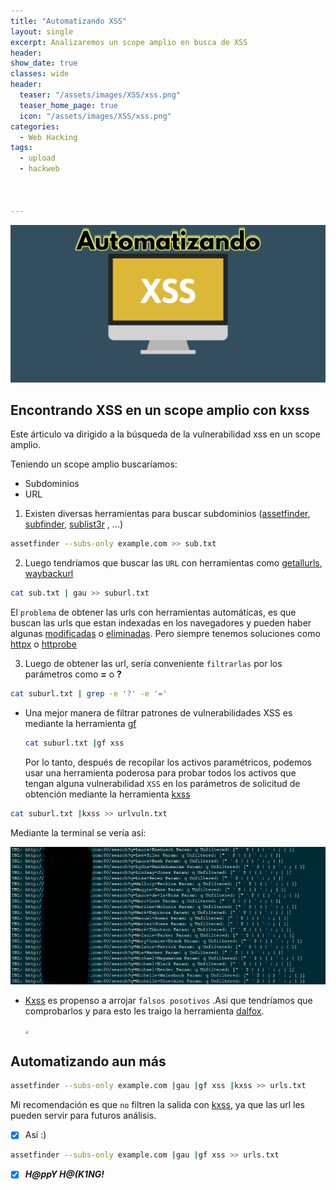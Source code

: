 ```yaml
---
title: "Automatizando XSS"
layout: single
excerpt: Analizaremos un scope amplio en busca de XSS
header:
show_date: true
classes: wide
header:
  teaser: "/assets/images/XSS/xss.png"
  teaser_home_page: true
  icon: "/assets/images/XSS/xss.png"
categories:
  - Web Hacking
tags:
  - upload
  - hackweb



---
```


![](/assets/images/XSS/xss.png) 

## Encontrando XSS en un scope amplio con kxss

Este árticulo va dirigido a la búsqueda de la vulnerabilidad xss en un scope amplio.

Teniendo un scope amplio buscaríamos: 

- Subdominios
- URL

1. Existen diversas herramientas para buscar subdominios ([assetfinder](https://github.com/tomnomnom/assetfinder),[ subfinder](https://github.com/projectdiscovery/subfinder), [sublist3r](https://github.com/aboul3la/Sublist3r) , ...)

```bash
assetfinder --subs-only example.com >> sub.txt
```

2. Luego tendríamos que buscar las `URL` con herramientas como [getallurls](https://github.com/lc/gau), [waybackurl](https://github.com/tomnomnom/waybackurls)

```bash
cat sub.txt | gau >> suburl.txt 
```

El `problema` de obtener las urls con herramientas automáticas, es que buscan las urls que estan indexadas en los navegadores y pueden haber algunas <u>modificadas</u> o <u>eliminadas</u>. Pero siempre tenemos soluciones como [httpx](https://github.com/projectdiscovery/httpx) o [httprobe](https://github.com/tomnomnom/httprobe)

3. Luego de obtener las url, sería conveniente `filtrarlas` por los parámetros como  **=** o **?**

```bash
cat suburl.txt | grep -e '?' -e '='
```

- Una mejor manera de filtrar patrones de vulnerabilidades XSS es mediante la herramienta [gf](https://github.com/tomnomnom/gf)

   ```bash
   cat suburl.txt |gf xss
   ```

   Por lo tanto, después de recopilar los activos paramétricos, podemos  usar una herramienta poderosa para probar todos los activos que tengan  alguna vulnerabilidad `XSS` en los parámetros de solicitud de obtención mediante la herramienta    [kxss](https://github.com/Emoe/kxss)

```bash
cat suburl.txt |kxss >> urlvuln.txt
```

Mediante la terminal se vería así:

![](/assets/images/XSS/x1.png) 

- <u>Kxss</u> es propenso a arrojar `falsos posotivos` .Asi que tendríamos que comprobarlos y para esto les traigo la herramienta  [dalfox](https://github.com/hahwul/dalfox).

   <img src="https://user-images.githubusercontent.com/13212227/108603497-7a390c80-73eb-11eb-92c1-b31bd9574861.jpg" style="zoom:30%;" />   

   

## Automatizando aun más

```bash
assetfinder --subs-only example.com |gau |gf xss |kxss >> urls.txt 
```

   Mi recomendación es que `no` filtren la salida  con <u>kxss</u>, ya que las url les pueden servir para futuros análisis. 

- [x] Así :)

```bash
assetfinder --subs-only example.com |gau |gf xss >> urls.txt 
```

- [x] ***H@ppY H@(K1NG!***

